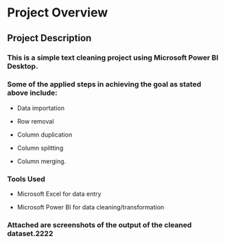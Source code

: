 # Project Overview

## Project Description

### This is a simple text cleaning project using Microsoft Power BI Desktop.

### Some of the applied steps in achieving the goal as stated above include:

- Data importation

- Row removal

- Column duplication

- Column splitting

- Column merging.


### Tools Used

- Microsoft Excel for data entry

- Microsoft Power BI for data cleaning/transformation 

### Attached are screenshots of the output of the cleaned dataset.2222
